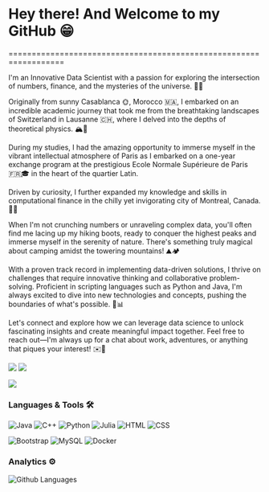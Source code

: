 <!--
**devCharaf/devCharaf** is a ✨ _special_ ✨ repository because its `README.md` (this file) appears on your GitHub profile.

Here are some ideas to get you started:

- 🔭 I’m currently working on ...
- 🌱 I’m currently learning ...
- 👯 I’m looking to collaborate on ...
- 🤔 I’m looking for help with ...
- 💬 Ask me about ...
- 📫 How to reach me: ...
- 😄 Pronouns: ...
- ⚡ Fun fact: ...
-->

<h1>Hey there! And Welcome to my GitHub 😁</h1>
==================================================================

I'm an Innovative Data Scientist with a passion for exploring the intersection of numbers, finance, and the mysteries of the universe. 🌌✨

Originally from sunny Casablanca 🌞, Morocco 🇲🇦, I embarked on an incredible academic journey that took me from the breathtaking landscapes of Switzerland in Lausanne 🇨🇭, where I delved into the depths of theoretical physics. 🏔️🔭

During my studies, I had the amazing opportunity to immerse myself in the vibrant intellectual atmosphere of Paris as I embarked on a one-year exchange program at the prestigious Ecole Normale Supérieure de Paris 🇫🇷🎓 in the heart of the quartier Latin.

Driven by curiosity, I further expanded my knowledge and skills in computational finance in the chilly yet invigorating city of Montreal, Canada. 🍁💼

When I'm not crunching numbers or unraveling complex data, you'll often find me lacing up my hiking boots, ready to conquer the highest peaks and immerse myself in the serenity of nature. There's something truly magical about camping amidst the towering mountains! ⛰️🏕️

With a proven track record in implementing data-driven solutions, I thrive on challenges that require innovative thinking and collaborative problem-solving. Proficient in scripting languages such as Python and Java, I'm always excited to dive into new technologies and concepts, pushing the boundaries of what's possible. 🚀📊

Let's connect and explore how we can leverage data science to unlock fascinating insights and create meaningful impact together. Feel free to reach out—I'm always up for a chat about work, adventures, or anything that piques your interest! ✉️🌟

<p align="left">
<a href="https://www.linkedin.com/in/elfattahi/"><img src="https://img.shields.io/badge/-Charaf--ed--dine%20El%20Fattahi-blue?style=flat&logo=Linkedin&logoColor=white"/></a>
<a href="https://twitter.com/RockTheTardis"><img src="https://img.shields.io/badge/-@RockTheTardis-%231DA1F2?style=flat&logo=twitter&logoColor=white"/></a>

![](http://estruyf-github.azurewebsites.net/api/VisitorHit?user=devCharaf&repo=devCharaf&countColorcountColor&style=flat)

### Languages & Tools 🛠  
![Java](https://img.shields.io/badge/-Java-05122A?style=flat&color=green)&nbsp;![C++](https://img.shields.io/badge/-C++-05122A?style=flat&color=green)&nbsp;![Python](https://img.shields.io/badge/-Python-05122A?style=flat&color=green)&nbsp;![Julia](https://img.shields.io/badge/-Julia-05122A?style=flat&color=green)&nbsp;![HTML](https://img.shields.io/badge/-HTML-05122A?style=flat&color=green)&nbsp;![CSS](https://img.shields.io/badge/-CSS-05122A?style=flat&color=green)&nbsp;

![Bootstrap](https://img.shields.io/badge/-Bootstrap-05122A?style=flat&color=blueviolet)&nbsp;![MySQL](https://img.shields.io/badge/-MySQL-05122A?style=flat&color=yellow)&nbsp;![Docker](https://img.shields.io/badge/-Docker-05122A?style=flat&color=blue)&nbsp;  


### Analytics ⚙️

![Github Languages](https://github-readme-stats.vercel.app/api/top-langs/?username=devCharaf&theme=radical&langs_count=10&count_private=true)
